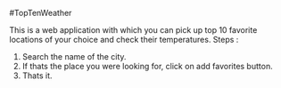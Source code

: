 #TopTenWeather

This is a web application with which you can pick up top 10 favorite locations of your choice and check their temperatures. Steps :

1. Search the name of the city.
2. If thats the place you were looking for, click on add favorites button.
3. Thats it.
